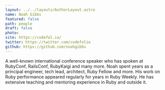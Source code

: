 ```yaml
---
layout: ../../layouts/AuthorLayout.astro
name: Noah Gibbs
featured: false
path: people
draft: false
photo: 
site: https://codefol.io/
twitter: https://twitter.com/codefolio
github: https://github.com/noahgibbs
---
```


A well-known international conference speaker who has spoken at RubyConf, RailsConf, RubyKaigi and many more. Noah spent years as a principal engineer, tech lead, architect, Ruby Fellow and more. His work on Ruby performance appeared regularly for years in Ruby Weekly. He has extensive teaching and mentoring experience in Ruby and outside it.